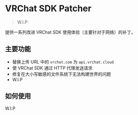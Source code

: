 # VRChat SDK Patcher

> W.I.P

提供一系列改进 VRChat SDK 使用体验（主要针对于网络）的补丁。

## 主要功能

- 替换上传 URL 中的 `vrchat.com` 为 `api.vrchat.cloud`
- 使 VRChat SDK 通过 HTTP 代理发送请求
- 修复在大小写敏感的文件系统下无法构建世界的问题
- W.I.P

## 如何使用

W.I.P
